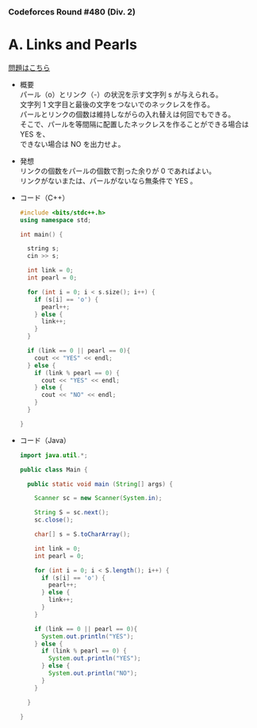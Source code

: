 ### Codeforces Round #480 (Div. 2)

# A. Links and Pearls

  [問題はこちら](https://codeforces.com/problemset/problem/980/A)
  
- 概要<br>
  パール（o）とリンク（-）の状況を示す文字列 s が与えられる。<br>
  文字列 1 文字目と最後の文字をつないでのネックレスを作る。<br>
  パールとリンクの個数は維持しながらの入れ替えは何回でもできる。<br>
  そこで、パールを等間隔に配置したネックレスを作ることができる場合は YES を、<br>
  できない場合は NO を出力せよ。
  
  
- 発想<br>
  リンクの個数をパールの個数で割った余りが 0 であればよい。<br>
  リンクがないまたは、パールがないなら無条件で YES 。
  
  
- コード（C++）

  ```cpp
  #include <bits/stdc++.h>
  using namespace std;

  int main() {

    string s;
    cin >> s;

    int link = 0;
    int pearl = 0;

    for (int i = 0; i < s.size(); i++) {
      if (s[i] == 'o') {
        pearl++;
      } else {
        link++;
      }
    }

    if (link == 0 || pearl == 0){
      cout << "YES" << endl;
    } else {
      if (link % pearl == 0) {
        cout << "YES" << endl;
      } else {
        cout << "NO" << endl;
      }
    }

  }
  ```
  
- コード（Java）

  ```java
  import java.util.*;

  public class Main {

    public static void main (String[] args) {

      Scanner sc = new Scanner(System.in);

      String S = sc.next();
      sc.close();

      char[] s = S.toCharArray();

      int link = 0;
      int pearl = 0;

      for (int i = 0; i < S.length(); i++) {
        if (s[i] == 'o') {
          pearl++;
        } else {
          link++;
        }
      }

      if (link == 0 || pearl == 0){
        System.out.println("YES");
      } else {
        if (link % pearl == 0) {
          System.out.println("YES");
        } else {
          System.out.println("NO");
        }
      }

    }

  }
  ```
    